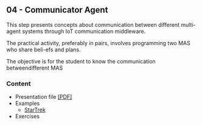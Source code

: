 ## 04 - Communicator Agent

This step presents concepts about communication between different multi-agent systems through IoT communication middleware. 

The practical activity, preferably in pairs, involves programming two MAS who share beli-efs and plans. 

The objective is for the student to know the communication betweendifferent MAS

### Content
+ Presentation file [[PDF]](CommunicatorAgent.pdf)
+ Examples
    + [StarTrek](examples/StarTrek/)
+ Exercises
